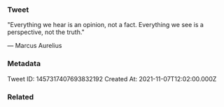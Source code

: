 ### Tweet
"Everything we hear is an opinion, not a fact. Everything we see is a perspective, not the truth." 

— Marcus Aurelius

### Metadata
Tweet ID: 1457317407693832192
Created At: 2021-11-07T12:02:00.000Z

### Related

